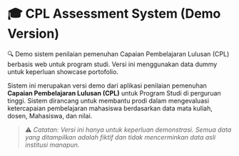 # 🎓 CPL Assessment System (Demo Version)
🔍 Demo sistem penilaian pemenuhan Capaian Pembelajaran Lulusan (CPL) berbasis web untuk program studi. Versi ini menggunakan data dummy untuk keperluan showcase portofolio.

Sistem ini merupakan versi demo dari aplikasi penilaian pemenuhan **Capaian Pembelajaran Lulusan (CPL)** untuk Program Studi di perguruan tinggi. Sistem dirancang untuk membantu prodi dalam mengevaluasi ketercapaian pembelajaran mahasiswa berdasarkan data mata kuliah, dosen, Mahasiswa, dan nilai.

> ⚠️ *Catatan: Versi ini hanya untuk keperluan demonstrasi. Semua data yang ditampilkan adalah fiktif dan tidak mencerminkan data asli institusi manapun.*
